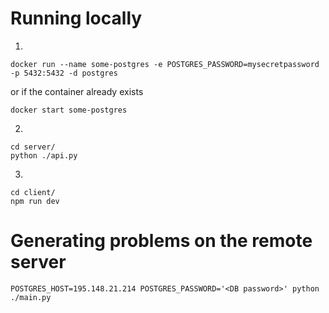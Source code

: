 # Running locally

1. 

```
docker run --name some-postgres -e POSTGRES_PASSWORD=mysecretpassword -p 5432:5432 -d postgres
```

or if the container already exists

```
docker start some-postgres
```


2.

```
cd server/
python ./api.py
```

3.

```
cd client/
npm run dev
```

# Generating problems on the remote server

```
POSTGRES_HOST=195.148.21.214 POSTGRES_PASSWORD='<DB password>' python ./main.py
```
